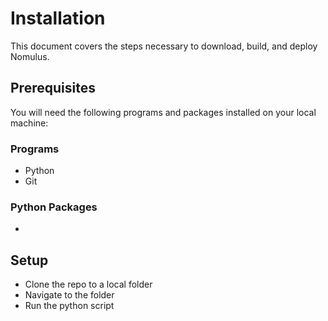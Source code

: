 # Installation

This document covers the steps necessary to download, build, and deploy Nomulus.

## Prerequisites

You will need the following programs and packages installed on your local machine:

### Programs
* Python
* Git

### Python Packages
* 

## Setup
* Clone the repo to a local folder
* Navigate to the folder
* Run the python script
